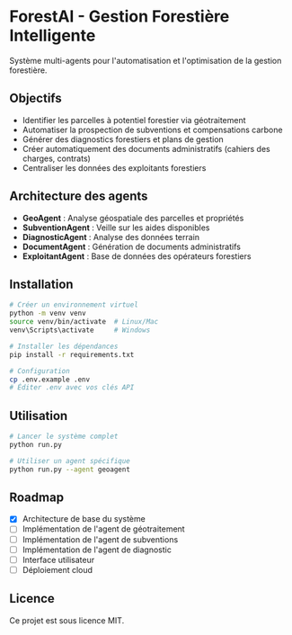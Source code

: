 # ForestAI - Gestion Forestière Intelligente

Système multi-agents pour l'automatisation et l'optimisation de la gestion forestière.

## Objectifs

- Identifier les parcelles à potentiel forestier via géotraitement
- Automatiser la prospection de subventions et compensations carbone
- Générer des diagnostics forestiers et plans de gestion
- Créer automatiquement des documents administratifs (cahiers des charges, contrats)
- Centraliser les données des exploitants forestiers

## Architecture des agents

- **GeoAgent** : Analyse géospatiale des parcelles et propriétés
- **SubventionAgent** : Veille sur les aides disponibles
- **DiagnosticAgent** : Analyse des données terrain
- **DocumentAgent** : Génération de documents administratifs
- **ExploitantAgent** : Base de données des opérateurs forestiers

## Installation

```bash
# Créer un environnement virtuel
python -m venv venv
source venv/bin/activate  # Linux/Mac
venv\Scripts\activate     # Windows

# Installer les dépendances
pip install -r requirements.txt

# Configuration
cp .env.example .env
# Éditer .env avec vos clés API
```

## Utilisation

```bash
# Lancer le système complet
python run.py

# Utiliser un agent spécifique
python run.py --agent geoagent
```

## Roadmap

- [x] Architecture de base du système
- [ ] Implémentation de l'agent de géotraitement
- [ ] Implémentation de l'agent de subventions
- [ ] Implémentation de l'agent de diagnostic
- [ ] Interface utilisateur
- [ ] Déploiement cloud

## Licence

Ce projet est sous licence MIT.